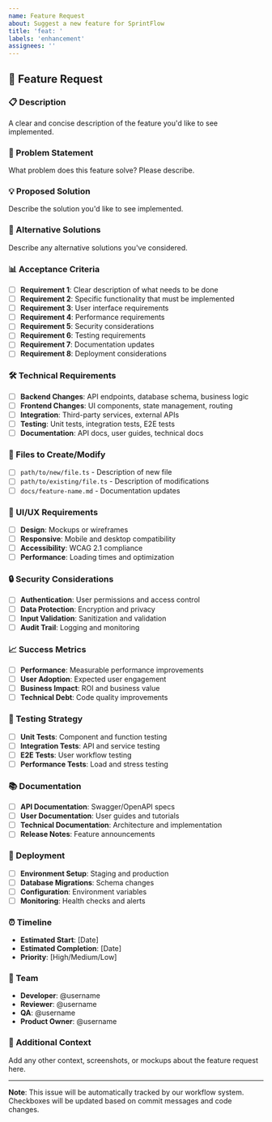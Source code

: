 ```yaml
---
name: Feature Request
about: Suggest a new feature for SprintFlow
title: 'feat: '
labels: 'enhancement'
assignees: ''
---
```


## 🚀 Feature Request

### 📋 Description
A clear and concise description of the feature you'd like to see implemented.

### 🎯 Problem Statement
What problem does this feature solve? Please describe.

### 💡 Proposed Solution
Describe the solution you'd like to see implemented.

### 🔄 Alternative Solutions
Describe any alternative solutions you've considered.

### 📊 Acceptance Criteria
- [ ] **Requirement 1**: Clear description of what needs to be done
- [ ] **Requirement 2**: Specific functionality that must be implemented
- [ ] **Requirement 3**: User interface requirements
- [ ] **Requirement 4**: Performance requirements
- [ ] **Requirement 5**: Security considerations
- [ ] **Requirement 6**: Testing requirements
- [ ] **Requirement 7**: Documentation updates
- [ ] **Requirement 8**: Deployment considerations

### 🛠️ Technical Requirements
- [ ] **Backend Changes**: API endpoints, database schema, business logic
- [ ] **Frontend Changes**: UI components, state management, routing
- [ ] **Integration**: Third-party services, external APIs
- [ ] **Testing**: Unit tests, integration tests, E2E tests
- [ ] **Documentation**: API docs, user guides, technical docs

### 📁 Files to Create/Modify
- [ ] `path/to/new/file.ts` - Description of new file
- [ ] `path/to/existing/file.ts` - Description of modifications
- [ ] `docs/feature-name.md` - Documentation updates

### 🎨 UI/UX Requirements
- [ ] **Design**: Mockups or wireframes
- [ ] **Responsive**: Mobile and desktop compatibility
- [ ] **Accessibility**: WCAG 2.1 compliance
- [ ] **Performance**: Loading times and optimization

### 🔒 Security Considerations
- [ ] **Authentication**: User permissions and access control
- [ ] **Data Protection**: Encryption and privacy
- [ ] **Input Validation**: Sanitization and validation
- [ ] **Audit Trail**: Logging and monitoring

### 📈 Success Metrics
- [ ] **Performance**: Measurable performance improvements
- [ ] **User Adoption**: Expected user engagement
- [ ] **Business Impact**: ROI and business value
- [ ] **Technical Debt**: Code quality improvements

### 🧪 Testing Strategy
- [ ] **Unit Tests**: Component and function testing
- [ ] **Integration Tests**: API and service testing
- [ ] **E2E Tests**: User workflow testing
- [ ] **Performance Tests**: Load and stress testing

### 📚 Documentation
- [ ] **API Documentation**: Swagger/OpenAPI specs
- [ ] **User Documentation**: User guides and tutorials
- [ ] **Technical Documentation**: Architecture and implementation
- [ ] **Release Notes**: Feature announcements

### 🚀 Deployment
- [ ] **Environment Setup**: Staging and production
- [ ] **Database Migrations**: Schema changes
- [ ] **Configuration**: Environment variables
- [ ] **Monitoring**: Health checks and alerts

### ⏰ Timeline
- **Estimated Start**: [Date]
- **Estimated Completion**: [Date]
- **Priority**: [High/Medium/Low]

### 👥 Team
- **Developer**: @username
- **Reviewer**: @username
- **QA**: @username
- **Product Owner**: @username

### 📝 Additional Context
Add any other context, screenshots, or mockups about the feature request here.

---

**Note**: This issue will be automatically tracked by our workflow system. Checkboxes will be updated based on commit messages and code changes. 